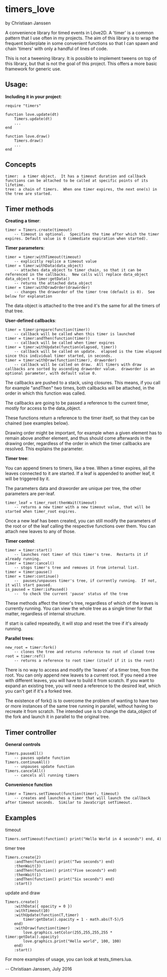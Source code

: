 timers_love
===========
by Christiaan Janssen

A convenience library for timed events in Löve2D.  A 'timer' is a common pattern that I use often in my projects.  The aim of this library is to wrap the frequent boilerplate in some convenient functions so that I can spawn and chain 'timers' with only a handful of lines of code.

This is not a tweening library.  It is possible to implement tweens on top of this library, but that is not the goal of this project.  This offers a more basic framework for generic use.

Usage:
------

**Including it in your project**:


    require "timers"

    function love.update(dt)
        Timers.update(dt)
        ...
    end

    function love.draw()
        Timers.draw()
        ...
    end

Concepts
--------

    timer:  a timer object.  It has a timeout duration and callback functions can be attached to be called at specific points of its lifetime.
    tree: a chain of timers.  When one timer expires, the next one(s) in the tree are started.

Timer methods
-------------

**Creating a timer**:


    timer = Timers.create(timeout)
        -- timeout is optional.  Specifies the time after which the timer expires. Default value is 0 (immediate expiration when started).



**Timer parameters**:


    timer = timer:withTimeout(timeout)
        -- explicitly replice a timeout value
    timer = timer:withData(data_object)
        -- attaches data_object to timer chain, so that it can be referenced in the callbacks.  New calls will replace data_object
    data_object = timer:getData()
        -- returns the attached data_object
    timer = timer:withDrawOrder(draworder)
        -- changes the draworder of the timer tree (default is 0).  See below for explanation

The data object is attached to the tree and it's the same for all the timers of that tree.



**User-defined callbacks**:


    timer = timer:prepare(function(timer))
        -- callback will be called when this timer is launched
    timer = timer:andThen(function(timer))
        -- callback will be called when timer expires
    timer = timer:withUpdate(function(elapsed, timer))
        -- callback will be called on update.  elapsed is the time elapsed since this individual timer started, in seconds.
    timer = timer:withDraw(function(timer), draworder)
        -- callback will be called on draw.  All timers with draw callbacks are sorted by ascending draworder value.  draworder is an optional parameter, with default value 0.


The callbacks are pushed to a stack, using closures.  This means, if you call for example "andThen" two times, both callbacks will be attached, in the order in which this function was called.

The callbacks are going to be passed a reference to the current timer, mostly for access to the data_object.

These functions return a reference to the timer itself, so that they can be chained (see examples below).

Drawing order might be important, for example when a given element has to remain above another element, and thus should come afterwards in the drawing order, regardless of the order in which the timer callbacks are resolved.  This explains the parameter.


**Timer tree**:

You can append timers to timers, like a tree.  When a timer expires, all the leaves connected to it are started.  If a leaf is appended to another leaf, it will be triggered by it.

The parameters data and draworder are unique per tree, the other parameters are per-leaf.


    timer_leaf = timer_root:thenWait(timeout)
        -- returns a new timer with a new timeout value, that will be started when timer_root expires.


Once a new leaf has been created, you can still modify the parameters of the root or of the leaf calling the respective functions over them.  You can attach new leaves to any of those.


**Timer control**:


    timer = timer:start()
        -- launches root timer of this timer's tree.  Restarts it if already running.
    timer = timer:cancel()
        -- stops timer's tree and removes it from internal list.
    timer = timer:pause()
    timer = timer:continue()
        --  pauses/unpauses timer's tree, if currently running.  If not, it will start paused.
    is_paused = timer:isPaused()
        --  to check the current 'pause' status of the tree


These methods affect the timer's tree, regardless of which of the leaves is currently running.  You can view the whole tree as a single timer for that matter, regardless of internal structure.

If start is called repeatedly, it will stop and reset the tree if it's already running.


**Parallel trees**:


    new_root = timer:fork()
        -- clones the tree and returns reference to root of cloned tree
    root = timer:ref()
        -- returns a reference to root timer (itself if it is the root)


There is no way to access and modify the 'leaves' of a timer tree, from the root.  You can only append new leaves to a current root.  If you need a tree with different leaves, you will have to build it from scratch.  If you want to expand an existing tree, you will need a reference to the desired leaf, which you can't get if it's a forked tree.

The existence of fork() is to overcome the problem of wanting to have two or more instances of the same tree running in parallel, without having to recreate it from scratch.  The intended use is to change the data_object of the fork and launch it in parallel to the original tree.


Timer controller
----------------

**General controls**


    Timers.pauseAll()
        -- pauses update function
    Timers.continueAll()
        -- unpauses update function
    Timers.cancelAll()
        -- cancels all running timers


**Convenience function**


    timer = Timers.setTimeout(function(timer), timeout)
        -- creates and launches a timer that will launch the callback after timeout seconds.  Similar to JavaScript setTimeout.


Examples
--------

timeout

    Timers.setTimeout(function() print("Hello World in 4 seconds") end, 4)

timer tree

    Timers.create(2)
        :andThen(function() print("Two seconds") end)
        :thenWait(3)
        :andThen(function() print("Five seconds") end)
        :thenWait(1)
        :andThen(function() print("Six seconds") end)
        :start()

update and draw

    Timers.create()
        :withData({ opacity = 0 })
        :withTimeout(10)
        :withUpdate(function(T,timer)
            timer:getData().opacity = 1 - math.abs(T-5)/5
        end)
        :withDraw(function(timer)
            love.graphics.setColor(255,255,255,255 * timer:getData().opacity)
            love.graphics.print("Hello world", 100, 100)
        end)
        :start()


For more examples of usage, you can look at tests_timers.lua.


-- Christiaan Janssen, July 2016
